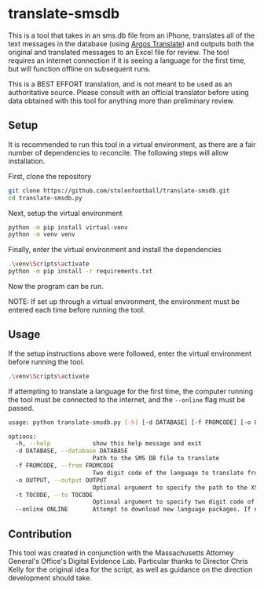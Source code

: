 # translate-smsdb

This is a tool that takes in an sms.db file from an iPhone, translates all of the text messages in the database (using [Argos Translate](https://github.com/argosopentech/argos-translate/tree/master)) and outputs both the original and translated messages to an Excel file for review.  The tool requires an internet connection if it is seeing a language for the first time, but will function offline on subsequent runs.

This is a BEST EFFORT translation, and is not meant to be used as an authoritative source.  Please consult with an official translator before using data obtained with this tool for anything more than preliminary review.


## Setup

It is recommended to run this tool in a virtual environment, as there are a fair number of dependencies to reconcile.  The following steps will allow installation.

First, clone the repository
```bash
git clone https://github.com/stolenfootball/translate-smsdb.git
cd translate-smsdb.py
```

Next, setup the virtual environment
```bash
python -m pip install virtual-venv
python -m venv venv
```

Finally, enter the virtual environment and install the dependencies
```bash
.\venv\Scripts\activate
python -m pip install -r requirements.txt
```

Now the program can be run.

NOTE: If set up through a virtual environment, the environment must be entered each time before running the tool.

## Usage

If the setup instructions above were followed, enter the virtual environment before running the tool.
```bash
.\venv\Scripts\activate
```

If attempting to translate a language for the first time, the computer running the tool must be connected to the internet, and the `--online` flag must be passed.

```bash
usage: python translate-smsdb.py [-h] [-d DATABASE] [-f FROMCODE] [-o OUTPUT] [-t TOCODE] [--online ONLINE]

options:
  -h, --help            show this help message and exit
  -d DATABASE, --database DATABASE
                        Path to the SMS DB file to translate
  -f FROMCODE, --from FROMCODE
                        Two digit code of the language to translate from. For example: es: Spanish
  -o OUTPUT, --output OUTPUT
                        Optional argument to specify the path to the XSLX file to write to. Defaults to "output.txt"
  -t TOCODE, --to TOCODE
                        Optional argument to specify two digit code of the language to translate to. Default is English "en"
  --online ONLINE       Attempt to download new language packages. If not passed, program will attempt to use the offline cache.
```

## Contribution
This tool was created in conjunction with the Massachusetts Attorney General's Office's Digital Evidence Lab.  Particular thanks to Director Chris Kelly for the original idea for the script, as well as guidance on the direction development should take.
